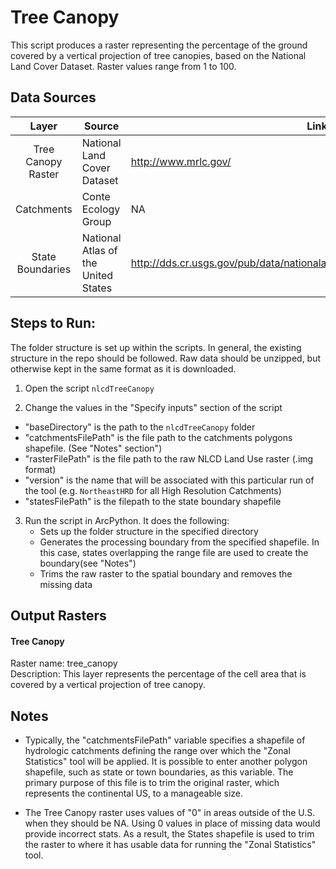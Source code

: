 Tree Canopy
===========

This script produces a raster representing the percentage of the ground covered by a vertical projection of tree canopies, based on the National Land Cover Dataset. Raster values range from 1 to 100.


## Data Sources
| Layer              | Source                              | Link                                                                         |
|:-----:             | ------                              | ----                                                                         |
| Tree Canopy Raster | National Land Cover Dataset         | http://www.mrlc.gov/                                                         |
| Catchments         | Conte Ecology Group                 | NA                                                                           |
| State Boundaries   | National Atlas of the United States | http://dds.cr.usgs.gov/pub/data/nationalatlas/statesp010g.shp_nt00938.tar.gz |

## Steps to Run:

The folder structure is set up within the scripts. In general, the existing structure in the repo should be followed. Raw data should be unzipped, but otherwise kept in the same format as it is downloaded.

1. Open the script `nlcdTreeCanopy`

2. Change the values in the "Specify inputs" section of the script
 - "baseDirectory" is the path to the `nlcdTreeCanopy` folder
 - "catchmentsFilePath" is the file path to the catchments polygons shapefile. (See "Notes" section")
 - "rasterFilePath" is the file path to the raw NLCD Land Use raster (.img format)
 - "version" is the name that will be associated with this particular run of the tool (e.g. `NortheastHRD` for all High Resolution Catchments)
 - "statesFilePath" is the filepath to the state boundary shapefile
 
3. Run the script in ArcPython. It does the following:
   - Sets up the folder structure in the specified directory
   - Generates the processing boundary from the specified shapefile. In this case, states overlapping the range file are used to create the boundary(see "Notes")
   - Trims the raw raster to the spatial boundary and removes the missing data


## Output Rasters 

#### Tree Canopy
Raster name: tree_canopy <br>
Description: This layer represents the percentage of the cell area that is covered by a vertical projection of tree canopy.


## Notes

- Typically, the "catchmentsFilePath" variable specifies a shapefile of hydrologic catchments defining the range over which the "Zonal Statistics" tool will be applied. It is possible to enter another polygon shapefile, such as state or town boundaries, as this variable. The primary purpose of this file is to trim the original raster, which represents the continental US, to a manageable size.

- The Tree Canopy raster uses values of "0" in areas outside of the U.S. when they should be NA. Using 0 values in place of missing data would provide incorrect stats. As a result, the States shapefile is used to trim the raster to where it has usable data for running the "Zonal Statistics" tool.
